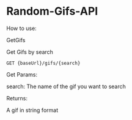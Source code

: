 # Random-Gifs-API

How to use:

GetGifs

Get Gifs by search

```GET {baseUrl}/gifs/{search}```

Get Params:

search: The name of the gif you want to search

Returns:

A gif in string format
